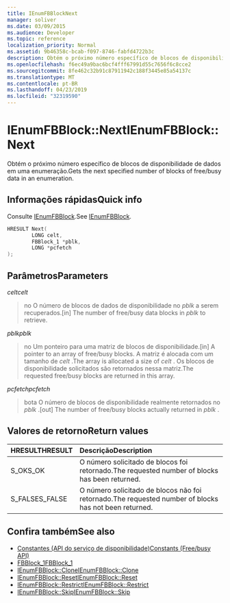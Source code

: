 ```yaml
---
title: IEnumFBBlockNext
manager: soliver
ms.date: 03/09/2015
ms.audience: Developer
ms.topic: reference
localization_priority: Normal
ms.assetid: 9b46358c-bcab-f097-8746-fabfd4722b3c
description: Obtém o próximo número específico de blocos de disponibilidade de dados em uma enumeração.
ms.openlocfilehash: f6ec49a9bac6bcf4fff67991d55c7656f6c8cce2
ms.sourcegitcommit: 8fe462c32b91c87911942c188f3445e85a54137c
ms.translationtype: MT
ms.contentlocale: pt-BR
ms.lasthandoff: 04/23/2019
ms.locfileid: "32319590"
---
```

# <a name="ienumfbblocknext"></a><span data-ttu-id="b070c-103">IEnumFBBlock::Next</span><span class="sxs-lookup"><span data-stu-id="b070c-103">IEnumFBBlock::Next</span></span>

<span data-ttu-id="b070c-104">Obtém o próximo número específico de blocos de disponibilidade de dados em uma enumeração.</span><span class="sxs-lookup"><span data-stu-id="b070c-104">Gets the next specified number of blocks of free/busy data in an enumeration.</span></span>
  
## <a name="quick-info"></a><span data-ttu-id="b070c-105">Informações rápidas</span><span class="sxs-lookup"><span data-stu-id="b070c-105">Quick info</span></span>

<span data-ttu-id="b070c-106">Consulte [IEnumFBBlock](ienumfbblock.md).</span><span class="sxs-lookup"><span data-stu-id="b070c-106">See [IEnumFBBlock](ienumfbblock.md).</span></span>
  
```cpp
HRESULT Next(  
        LONG celt,
        FBBlock_1 *pblk,
        LONG *pcfetch
);
```

## <a name="parameters"></a><span data-ttu-id="b070c-107">Parâmetros</span><span class="sxs-lookup"><span data-stu-id="b070c-107">Parameters</span></span>

<span data-ttu-id="b070c-108">_celt_</span><span class="sxs-lookup"><span data-stu-id="b070c-108">_celt_</span></span>
  
> <span data-ttu-id="b070c-109">no O número de blocos de dados de disponibilidade no *pblk* a serem recuperados.</span><span class="sxs-lookup"><span data-stu-id="b070c-109">[in] The number of free/busy data blocks in  *pblk*  to retrieve.</span></span> 
    
<span data-ttu-id="b070c-110">_pblk_</span><span class="sxs-lookup"><span data-stu-id="b070c-110">_pblk_</span></span>
  
> <span data-ttu-id="b070c-111">no Um ponteiro para uma matriz de blocos de disponibilidade.</span><span class="sxs-lookup"><span data-stu-id="b070c-111">[in] A pointer to an array of free/busy blocks.</span></span> <span data-ttu-id="b070c-112">A matriz é alocada com um tamanho de *celt* .</span><span class="sxs-lookup"><span data-stu-id="b070c-112">The array is allocated a size of  *celt*  .</span></span> <span data-ttu-id="b070c-113">Os blocos de disponibilidade solicitados são retornados nessa matriz.</span><span class="sxs-lookup"><span data-stu-id="b070c-113">The requested free/busy blocks are returned in this array.</span></span> 
    
<span data-ttu-id="b070c-114">_pcfetch_</span><span class="sxs-lookup"><span data-stu-id="b070c-114">_pcfetch_</span></span>
  
> <span data-ttu-id="b070c-115">bota O número de blocos de disponibilidade realmente retornados no *pblk* .</span><span class="sxs-lookup"><span data-stu-id="b070c-115">[out] The number of free/busy blocks actually returned in  *pblk*  .</span></span> 
    
## <a name="return-values"></a><span data-ttu-id="b070c-116">Valores de retorno</span><span class="sxs-lookup"><span data-stu-id="b070c-116">Return values</span></span>

|<span data-ttu-id="b070c-117">**HRESULT**</span><span class="sxs-lookup"><span data-stu-id="b070c-117">**HRESULT**</span></span>|<span data-ttu-id="b070c-118">**Descrição**</span><span class="sxs-lookup"><span data-stu-id="b070c-118">**Description**</span></span>|
|:-----|:-----|
|<span data-ttu-id="b070c-119">S_OK</span><span class="sxs-lookup"><span data-stu-id="b070c-119">S_OK</span></span>  <br/> |<span data-ttu-id="b070c-120">O número solicitado de blocos foi retornado.</span><span class="sxs-lookup"><span data-stu-id="b070c-120">The requested number of blocks has been returned.</span></span>  <br/> |
|<span data-ttu-id="b070c-121">S_FALSE</span><span class="sxs-lookup"><span data-stu-id="b070c-121">S_FALSE</span></span>  <br/> |<span data-ttu-id="b070c-122">O número solicitado de blocos não foi retornado.</span><span class="sxs-lookup"><span data-stu-id="b070c-122">The requested number of blocks has not been returned.</span></span>  <br/> |
   
## <a name="see-also"></a><span data-ttu-id="b070c-123">Confira também</span><span class="sxs-lookup"><span data-stu-id="b070c-123">See also</span></span>

- [<span data-ttu-id="b070c-124">Constantes (API do serviço de disponibilidade)</span><span class="sxs-lookup"><span data-stu-id="b070c-124">Constants (Free/busy API)</span></span>](constants-free-busy-api.md)  
- [<span data-ttu-id="b070c-125">FBBlock_1</span><span class="sxs-lookup"><span data-stu-id="b070c-125">FBBlock_1</span></span>](fbblock_1.md)  
- [<span data-ttu-id="b070c-126">IEnumFBBlock::Clone</span><span class="sxs-lookup"><span data-stu-id="b070c-126">IEnumFBBlock::Clone</span></span>](ienumfbblock-clone.md)  
- [<span data-ttu-id="b070c-127">IEnumFBBlock::Reset</span><span class="sxs-lookup"><span data-stu-id="b070c-127">IEnumFBBlock::Reset</span></span>](ienumfbblock-reset.md)  
- [<span data-ttu-id="b070c-128">IEnumFBBlock::Restrict</span><span class="sxs-lookup"><span data-stu-id="b070c-128">IEnumFBBlock::Restrict</span></span>](ienumfbblock-restrict.md)  
- [<span data-ttu-id="b070c-129">IEnumFBBlock::Skip</span><span class="sxs-lookup"><span data-stu-id="b070c-129">IEnumFBBlock::Skip</span></span>](ienumfbblock-skip.md)

